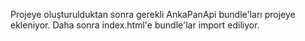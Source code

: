 Projeye oluşturulduktan sonra gerekli AnkaPanApi bundle'ları projeye ekleniyor.
Daha sonra index.html'e bundle'lar import ediliyor.
